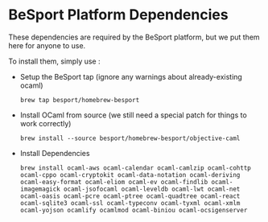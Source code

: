 BeSport Platform Dependencies
=============================

These dependencies are required by the BeSport platform, but we put them here for anyone to use.

To install them, simply use :

   * Setup the BeSport tap (ignore any warnings about already-existing ocaml)

         brew tap besport/homebrew-besport

   * Install OCaml from source (we still need a special patch for things to work correctly)

         brew install --source besport/homebrew-besport/objective-caml
    
   * Install Dependencies

         brew install ocaml-aws ocaml-calendar ocaml-camlzip ocaml-cohttp ocaml-cppo ocaml-cryptokit ocaml-data-notation ocaml-deriving ocaml-easy-format ocaml-eliom ocaml-ev ocaml-findlib ocaml-imagemagick ocaml-jsofocaml ocaml-leveldb ocaml-lwt ocaml-net ocaml-oasis ocaml-pcre ocaml-ptree ocaml-quadtree ocaml-react ocaml-sqlite3 ocaml-ssl ocaml-typeconv ocaml-tyxml ocaml-xmlm ocaml-yojson ocamlify ocamlmod ocaml-biniou ocaml-ocsigenserver

